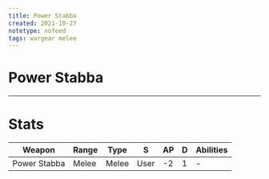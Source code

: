 ```yaml
---
title: Power Stabba
created: 2021-10-27
notetype: nofeed
tags: wargear melee
---
```


# Power Stabba

---

# Stats

| Weapon       | Range | Type  | S    | AP  | D   | Abilities |
| ------------ | ----- | ----- | ---- | --- | --- | --------- |
| Power Stabba | Melee | Melee | User | -2  | 1   | -         | 